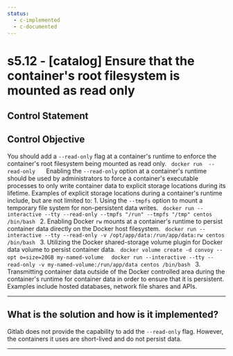 ```yaml
---
status:
  - c-implemented
  - c-documented
---
```


# s5.12 - \[catalog\] Ensure that the container's root filesystem is mounted as read only

## Control Statement

## Control Objective

You should add a `--read-only` flag at a container's runtime to enforce the container's root filesystem being mounted as read only.     ```  docker run  --read-only    ```    Enabling the `--read-only` option at a container's runtime should be used by administrators to force a container's executable processes to only write container data to explicit storage locations during its lifetime.    Examples of explicit storage locations during a container's runtime include, but are not limited to:     1. Using the `--tmpfs` option to mount a temporary file system for non-persistent data writes.     ```  docker run --interactive --tty --read-only --tmpfs "/run" --tmpfs "/tmp" centos /bin/bash  ```     2. Enabling Docker `rw` mounts at a container's runtime to persist container data directly on the Docker host filesystem.     ```  docker run --interactive --tty --read-only -v /opt/app/data:/run/app/data:rw centos /bin/bash  ```     3. Utilizing the Docker shared-storage volume plugin for Docker data volume to persist container data.     ```  docker volume create -d convoy --opt o=size=20GB my-named-volume  ```    ```  docker run --interactive --tty --read-only -v my-named-volume:/run/app/data centos /bin/bash  ```    3. Transmitting container data outside of the Docker controlled area during the container's runtime for container data in order to ensure that it is persistent. Examples include hosted databases, network file shares and APIs.

______________________________________________________________________

## What is the solution and how is it implemented?

Gitlab does not provide the capability to add the `--read-only` flag. However, the containers it uses are short-lived and do not persist data.

______________________________________________________________________
